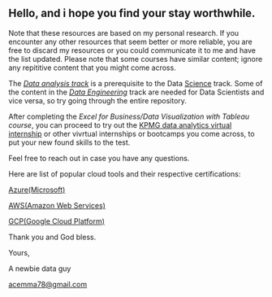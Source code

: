 ## Hello, and i hope you find your stay worthwhile.

Note that these  resources are based on my personal research. If you encounter any other resources that seem better or more reliable, you are free to discard my resources or you could communicate it to me and have the list updated. Please note that some courses have similar content; ignore any repititive content that you might come across.

The [*Data analysis track*](https://github.com/Acemma78/Data_Roadmap/blob/master/Analysis.md#a-skills-needed) is a prerequisite to the Data [Science](https://github.com/Acemma78/Data_Roadmap/blob/master/Science.md#data-science-track) track. Some of the content in the [*Data Engineering*](https://github.com/DataBaby20/Apollo/blob/master/Engineering.md) track are needed for Data Scientists and vice versa, so try going through the entire repository.

After completing the *Excel for Business/Data Visualization with Tableau course*, you can proceed to try out the [KPMG data analytics virtual internship](https://www.theforage.com/virtual-internships/theme/m7W4GMqeT3bh9Nb2c/KPMG-Data-Analytics-Virtual-Internship) or other vivrtual internships or bootcamps you come across, to put your new found skills to the test. 

Feel free to reach out in case you have any questions.

Here are list of popular cloud tools and their respective certifications:

[Azure(Microsoft)](https://docs.microsoft.com/en-us/learn/certifications/browse/)

[AWS(Amazon Web Services)](https://aws.amazon.com/certification/exams/)


[GCP(Google Cloud Platform)](https://cloud.google.com/certification#certification_paths)



Thank you and God bless.

Yours,  

A newbie data guy  

acemma78@gmail.com
